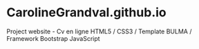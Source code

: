 # CarolineGrandval.github.io
Project website - Cv en ligne
HTML5 / CSS3 / Template BULMA / Framework Bootstrap
JavaScript
